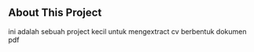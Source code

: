 ## About This Project
ini adalah sebuah project kecil untuk mengextract cv berbentuk dokumen pdf
##

